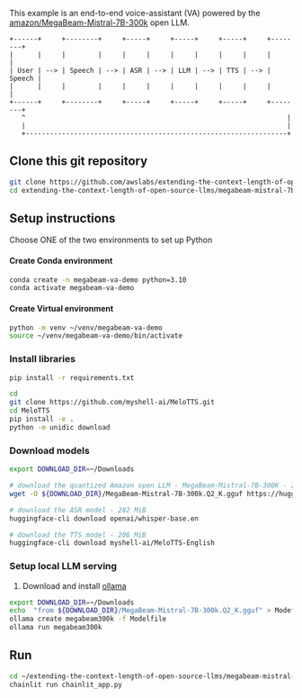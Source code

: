This example is an end-to-end voice-assistant (VA) powered by the [amazon/MegaBeam-Mistral-7B-300k](https://huggingface.co/amazon/MegaBeam-Mistral-7B-300k) open LLM.

```
+------+     +--------+     +-----+     +-----+     +-----+     +--------+
|      |     |        |     |     |     |     |     |     |     |        |
| User | --> | Speech | --> | ASR | --> | LLM | --> | TTS | --> | Speech |
|      |     |        |     |     |     |     |     |     |     |        |
+------+     +--------+     +-----+     +-----+     +-----+     +--------+
   ^                                                                 |
   |                                                                 |
   +-----------------------------------------------------------------+
```
## Clone this git repository
```bash
git clone https://github.com/awslabs/extending-the-context-length-of-open-source-llms.git
cd extending-the-context-length-of-open-source-llms/megabeam-mistral-7b/va
```

## Setup instructions
Choose ONE of the two environments to set up Python

#### Create Conda environment
```bash
conda create -n megabeam-va-demo python=3.10
conda activate megabeam-va-demo
```

#### Create Virtual environment
```bash
python -m venv ~/venv/megabeam-va-demo
source ~/venv/megabeam-va-demo/bin/activate
```

### Install libraries
```bash
pip install -r requirements.txt

cd
git clone https://github.com/myshell-ai/MeloTTS.git
cd MeloTTS
pip install -e .
python -m unidic download
```

### Download models
```bash
export DOWNLOAD_DIR=~/Downloads

# download the quantized Amazon open LLM - MegaBeam-Mistral-7B-300K - 2.6GiB
wget -O ${DOWNLOAD_DIR}/MegaBeam-Mistral-7B-300k.Q2_K.gguf https://huggingface.co/RichardErkhov/amazon_-_MegaBeam-Mistral-7B-300k-gguf/resolve/main/MegaBeam-Mistral-7B-300k.Q2_K.gguf?download=true

# download the ASR model - 282 MiB
huggingface-cli download openai/whisper-base.en

# download the TTS model - 206 MiB
huggingface-cli download myshell-ai/MeloTTS-English
```

### Setup local LLM serving
1. Download and install [ollama](https://ollama.com/download)

```bash
export DOWNLOAD_DIR=~/Downloads
echo  "from ${DOWNLOAD_DIR}/MegaBeam-Mistral-7B-300k.Q2_K.gguf" > Modefile
ollama create megabeam300k -f Modelfile
ollama run megabeam300k
```

## Run 
```bash
cd ~/extending-the-context-length-of-open-source-llms/megabeam-mistral-7b/va
chainlit run chainlit_app.py
```